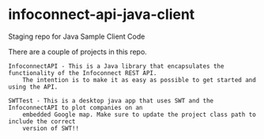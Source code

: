 infoconnect-api-java-client
===========================

Staging repo for Java Sample Client Code

There are a couple of projects in this repo.

	InfoconnectAPI - This is a Java library that encapsulates the functionality of the Infoconnect REST API.
		The intention is to make it as easy as possible to get started and using the API.
		
	SWTTest - This is a desktop java app that uses SWT and the InfoconnectAPI to plot companies on an 
		embedded Google map. Make sure to update the project class path to include the correct
		version of SWT!!
